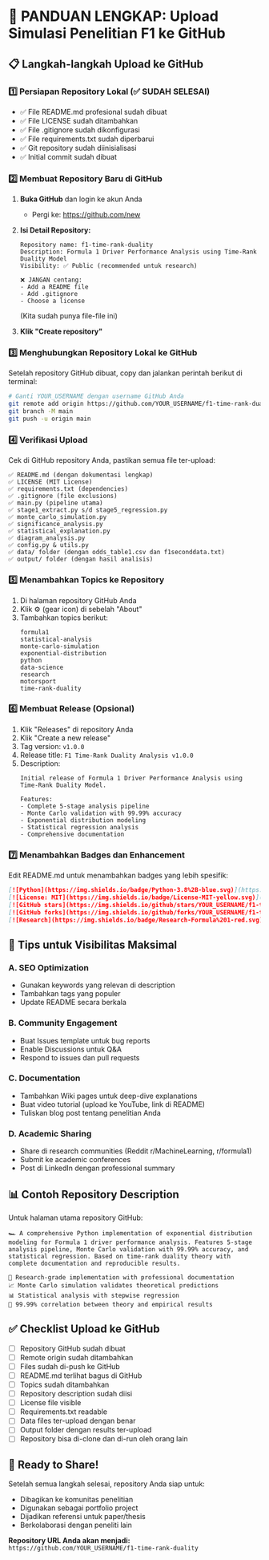 # 🚀 PANDUAN LENGKAP: Upload Simulasi Penelitian F1 ke GitHub

## 📋 Langkah-langkah Upload ke GitHub

### 1️⃣ Persiapan Repository Lokal (✅ SUDAH SELESAI)
- ✅ File README.md profesional sudah dibuat
- ✅ File LICENSE sudah ditambahkan
- ✅ File .gitignore sudah dikonfigurasi
- ✅ File requirements.txt sudah diperbarui
- ✅ Git repository sudah diinisialisasi
- ✅ Initial commit sudah dibuat

### 2️⃣ Membuat Repository Baru di GitHub

1. **Buka GitHub** dan login ke akun Anda
   - Pergi ke: https://github.com/new

2. **Isi Detail Repository:**
   ```
   Repository name: f1-time-rank-duality
   Description: Formula 1 Driver Performance Analysis using Time-Rank Duality Model
   Visibility: ✅ Public (recommended untuk research)
   
   ❌ JANGAN centang:
   - Add a README file
   - Add .gitignore
   - Choose a license
   ```
   (Kita sudah punya file-file ini)

3. **Klik "Create repository"**

### 3️⃣ Menghubungkan Repository Lokal ke GitHub

Setelah repository GitHub dibuat, copy dan jalankan perintah berikut di terminal:

```bash
# Ganti YOUR_USERNAME dengan username GitHub Anda
git remote add origin https://github.com/YOUR_USERNAME/f1-time-rank-duality.git
git branch -M main
git push -u origin main
```

### 4️⃣ Verifikasi Upload

Cek di GitHub repository Anda, pastikan semua file ter-upload:

```
✅ README.md (dengan dokumentasi lengkap)
✅ LICENSE (MIT License)
✅ requirements.txt (dependencies)
✅ .gitignore (file exclusions)
✅ main.py (pipeline utama)
✅ stage1_extract.py s/d stage5_regression.py
✅ monte_carlo_simulation.py
✅ significance_analysis.py
✅ statistical_explanation.py
✅ diagram_analysis.py
✅ config.py & utils.py
✅ data/ folder (dengan odds_table1.csv dan f1seconddata.txt)
✅ output/ folder (dengan hasil analisis)
```

### 5️⃣ Menambahkan Topics ke Repository

1. Di halaman repository GitHub Anda
2. Klik ⚙️ (gear icon) di sebelah "About"
3. Tambahkan topics berikut:
   ```
   formula1
   statistical-analysis
   monte-carlo-simulation
   exponential-distribution
   python
   data-science
   research
   motorsport
   time-rank-duality
   ```

### 6️⃣ Membuat Release (Opsional)

1. Klik "Releases" di repository Anda
2. Klik "Create a new release"
3. Tag version: `v1.0.0`
4. Release title: `F1 Time-Rank Duality Analysis v1.0.0`
5. Description:
   ```
   Initial release of Formula 1 Driver Performance Analysis using Time-Rank Duality Model.
   
   Features:
   - Complete 5-stage analysis pipeline
   - Monte Carlo validation with 99.99% accuracy
   - Exponential distribution modeling
   - Statistical regression analysis
   - Comprehensive documentation
   ```

### 7️⃣ Menambahkan Badges dan Enhancement

Edit README.md untuk menambahkan badges yang lebih spesifik:

```markdown
[![Python](https://img.shields.io/badge/Python-3.8%2B-blue.svg)](https://www.python.org/)
[![License: MIT](https://img.shields.io/badge/License-MIT-yellow.svg)](https://opensource.org/licenses/MIT)
[![GitHub stars](https://img.shields.io/github/stars/YOUR_USERNAME/f1-time-rank-duality.svg)](https://github.com/YOUR_USERNAME/f1-time-rank-duality/stargazers)
[![GitHub forks](https://img.shields.io/github/forks/YOUR_USERNAME/f1-time-rank-duality.svg)](https://github.com/YOUR_USERNAME/f1-time-rank-duality/network)
[![Research](https://img.shields.io/badge/Research-Formula%201-red.svg)](https://github.com/YOUR_USERNAME/f1-time-rank-duality)
```

## 🎯 Tips untuk Visibilitas Maksimal

### A. SEO Optimization
- Gunakan keywords yang relevan di description
- Tambahkan tags yang populer
- Update README secara berkala

### B. Community Engagement
- Buat Issues template untuk bug reports
- Enable Discussions untuk Q&A
- Respond to issues dan pull requests

### C. Documentation
- Tambahkan Wiki pages untuk deep-dive explanations
- Buat video tutorial (upload ke YouTube, link di README)
- Tuliskan blog post tentang penelitian Anda

### D. Academic Sharing
- Share di research communities (Reddit r/MachineLearning, r/formula1)
- Submit ke academic conferences
- Post di LinkedIn dengan professional summary

## 📊 Contoh Repository Description

Untuk halaman utama repository GitHub:

```
🏎️ A comprehensive Python implementation of exponential distribution modeling for Formula 1 driver performance analysis. Features 5-stage analysis pipeline, Monte Carlo validation with 99.99% accuracy, and statistical regression. Based on time-rank duality theory with complete documentation and reproducible results.

🔬 Research-grade implementation with professional documentation
📈 Monte Carlo simulation validates theoretical predictions  
📊 Statistical analysis with stepwise regression
🎯 99.99% correlation between theory and empirical results
```

## ✅ Checklist Upload ke GitHub

- [ ] Repository GitHub sudah dibuat
- [ ] Remote origin sudah ditambahkan
- [ ] Files sudah di-push ke GitHub
- [ ] README.md terlihat bagus di GitHub
- [ ] Topics sudah ditambahkan
- [ ] Repository description sudah diisi
- [ ] License file visible
- [ ] Requirements.txt readable
- [ ] Data files ter-upload dengan benar
- [ ] Output folder dengan results ter-upload
- [ ] Repository bisa di-clone dan di-run oleh orang lain

## 🚀 Ready to Share!

Setelah semua langkah selesai, repository Anda siap untuk:
- Dibagikan ke komunitas penelitian
- Digunakan sebagai portfolio project
- Dijadikan referensi untuk paper/thesis
- Berkolaborasi dengan peneliti lain

**Repository URL Anda akan menjadi:**
`https://github.com/YOUR_USERNAME/f1-time-rank-duality`